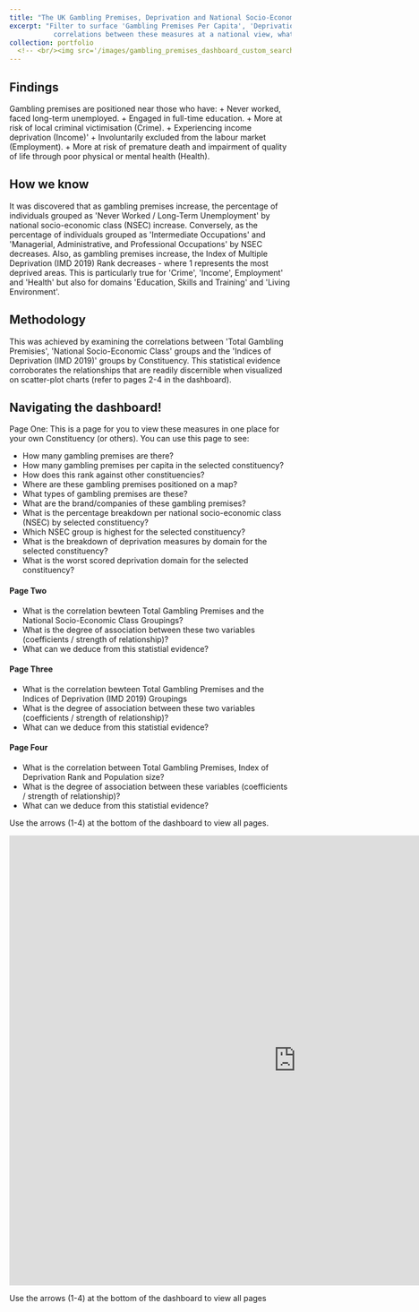 ```yaml
---
title: "The UK Gambling Premises, Deprivation and National Socio-Economic Class Dashboard"
excerpt: "Filter to surface 'Gambling Premises Per Capita', 'Deprivation Rank (IMD Rank 2019)' and the majority 'National Socio-Econoic Class' in your constituency. Navigate to the relationships views, to view the     
           correlations between these measures at a national view, what does this mean for your local community? [Visit Dashboard Here](https://app.powerbi.com/view?r=eyJrIjoiY2ZiZTU2MTUtMjk0OS00ZDJiLWEwMGItNzZiYzg3YTYzMjI5IiwidCI6IjgyMmRkYmEwLWFkNjAtNDE2Zi1iNDRlLTEwMzdlNzRkNTI5OSJ9) [![Dashboard Thumbnail](/images/gambling_premises_dashboard_custom_search_thumbnail.png)](https://app.powerbi.com/view?r=eyJrIjoiY2ZiZTU2MTUtMjk0OS00ZDJiLWEwMGItNzZiYzg3YTYzMjI5IiwidCI6IjgyMmRkYmEwLWFkNjAtNDE2Zi1iNDRlLTEwMzdlNzRkNTI5OSJ9)"
collection: portfolio
  <!-- <br/><img src='/images/gambling_premises_dashboard_custom_search_thumbnail.png'> -->
---
```

## Findings

Gambling premises are positioned near those who have:
           + Never worked, faced long-term unemployed.
           + Engaged in full-time education. 
           + More at risk of local criminal victimisation (Crime).
           + Experiencing income deprivation (Income)'
           + Involuntarily excluded from the labour market (Employment).
           + More at risk of premature death and impairment of quality of life through poor physical or mental health                     (Health).

## How we know
It was discovered that as gambling premises increase, the percentage of individuals grouped as 'Never Worked / Long-Term Unemployment' by national socio-economic class (NSEC) increase. Conversely, as the percentage of individuals grouped as 'Intermediate Occupations' and 'Managerial, Administrative, and Professional Occupations' by NSEC decreases. 
    Also, as gambling premises increase, the Index of Multiple Deprivation (IMD 2019) Rank decreases - where 1 represents the most deprived areas. This is particularly true for 'Crime', 'Income', Employment' and 'Health' but also for domains 'Education, Skills and Training' and 'Living Environment'.

## Methodology 
This was achieved by examining the correlations between 'Total Gambling Premisies', 'National Socio-Economic Class' groups and the 'Indices of Deprivation (IMD 2019)' groups by Constituency. This statistical evidence corroborates the relationships that are readily discernible when visualized on scatter-plot charts (refer to pages 2-4 in the dashboard). 

## Navigating the dashboard!

Page One:
This is a page for you to view these measures in one place for your own Constituency (or others). You can use this page to see:
+ How many gambling premises are there?
+ How many gambling premises per capita in the selected constituency?
+ How does this rank against other constituencies?
+ Where are these gambling premises positioned on a map?
+ What types of gambling premises are these?
+ What are the brand/companies of these gambling premises?
+ What is the percentage breakdown per national socio-economic class (NSEC) by selected constituency?
+ Which NSEC group is highest for the selected constituency?
+ What is the breakdown of deprivation measures by domain for the selected constituency?
+ What is the worst scored deprivation domain for the selected constituency?

#### Page Two
+ What is the correlation bewteen Total Gambling Premises and the National Socio-Economic Class Groupings?
+ What is the degree of association between these two variables (coefficients / strength of relationship)?
+ What can we deduce from this statistial evidence?

#### Page Three
+ What is the correlation bewteen Total Gambling Premises and the Indices of Deprivation (IMD 2019) Groupings
+ What is the degree of association between these two variables (coefficients / strength of relationship)?
+ What can we deduce from this statistial evidence?

#### Page Four
+ What is the correlation between Total Gambling Premises, Index of Deprivation Rank and Population size?
+ What is the degree of association between these variables (coefficients / strength of relationship)?
+ What can we deduce from this statistial evidence?

Use the arrows (1-4) at the bottom of the dashboard to view all pages.

<iframe title="UK Gambling Premises, National Socio-Economic Class and Deprivation Dashboard" width="1024" height="804" src="https://app.powerbi.com/view?r=eyJrIjoiY2ZiZTU2MTUtMjk0OS00ZDJiLWEwMGItNzZiYzg3YTYzMjI5IiwidCI6IjgyMmRkYmEwLWFkNjAtNDE2Zi1iNDRlLTEwMzdlNzRkNTI5OSJ9" frameborder="0" allowFullScreen="true"></iframe>

Use the arrows (1-4) at the bottom of the dashboard to view all pages
